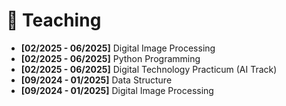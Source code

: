 # 📖 Teaching

- **[02/2025 - 06/2025]** Digital Image Processing
- **[02/2025 - 06/2025]** Python Programming
- **[02/2025 - 06/2025]** Digital Technology Practicum (AI Track)
- **[09/2024 - 01/2025]** Data Structure
- **[09/2024 - 01/2025]** Digital Image Processing